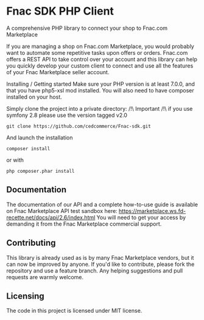 # Fnac SDK PHP Client
A comprehensive PHP library to connect your shop to Fnac.com Marketplace

If you are managing a shop on Fnac.com Marketplace, you would probably want to automate some repetitive tasks upon offers or orders. Fnac.com offers a REST API to take control over your account and this library can help you quickly develop your custom client to connect and use all the features of your Fnac Marketplace seller account.

Installing / Getting started
Make sure your PHP version is at least 7.0.0, and that you have php5-xsl mod installed. You will also need to have composer installed on your host.

Simply clone the project into a private directory:
/!\ Important /!\ if you use symfony 2.8 please use the version tagged v2.0

```shell
git clone https://github.com/cedcommerce/Fnac-sdk.git
```

And launch the installation

```shell
composer install
```

or with

```shell
php composer.phar install
```

## Documentation

The documentation of our API and a complete how-to-use guide is available on Fnac Marketplace API test sandbox here: https://marketplace.ws.fd-recette.net/docs/api/2.6/index.html
You will need to get your access by demanding it from the Fnac Marketplace commercial support. 

## Contributing

This library is already used as is by many Fnac Marketplace vendors, but it can now be improved by anyone.
If you'd like to contribute, please fork the repository and use a feature
branch. Any helping suggestions and pull requests are warmly welcome.

## Licensing

The code in this project is licensed under MIT license.
